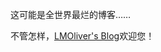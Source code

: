 这可能是全世界最烂的博客……

不管怎样，[LMOliver's Blog](#!)欢迎您！

<post-refence href="lct-hole" size="large"></post-refence>
<post-refence href="about-qsharp" size="large"></post-refence>
<post-refence href="test" size="large"></post-refence>